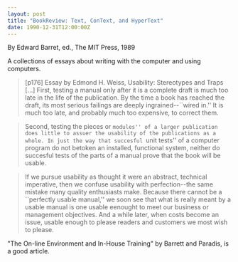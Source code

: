 ```yaml
---
layout: post
title: "BookReview: Text, ConText, and HyperText"
date: 1990-12-31T12:00:00Z
---
```

By Edward Barret, ed., The MIT Press, 1989

A collections of essays about writing with the computer and
using computers.


> [p176] Essay by Edmond H. Weiss, Usability: Stereotypes and Traps [...]
> First, testing a manual only after it is a complete draft is much
> too late in the life of the publication.  By the time a book has
> reached the draft, its most serious failings are deeply
> ingrained--``wired in.''  It is much too late, and probably much too
> expensive, to correct them.



> Second, testing the pieces or ``modules'' of a larger publication
> does little to assuer the usability of the publications as a whole.
> In just the way that succesful ``unit tests'' of a computer program
> do not betoken an installed, functional system, neither do succesful
> tests of the parts of a manual prove that the book will be usable.



> If we pursue usability as thought it were an abstract, technical
> imperative, then we confuse usability with perfection--the same
> mistake many quality enthusiasts make.  Because there cannot be a
> ``perfectly usable manual,'' we soon see that what is really meant by
> a usable manual is one usable eenought to meet our business or
> management objectives. And a while later, when costs become an issue,
> usable enough to please readers and customers we most wish to please.


 "The On-line Environment and In-House Training" by Barrett and
Paradis, is a good article.



